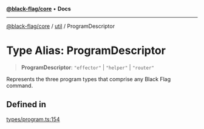 [**@black-flag/core**](../../README.md) • **Docs**

***

[@black-flag/core](../../README.md) / [util](../README.md) / ProgramDescriptor

# Type Alias: ProgramDescriptor

> **ProgramDescriptor**: `"effector"` \| `"helper"` \| `"router"`

Represents the three program types that comprise any Black Flag command.

## Defined in

[types/program.ts:154](https://github.com/Xunnamius/black-flag/blob/99e2b3aa8ebef83fdf414dda22ad11405c1907df/types/program.ts#L154)
